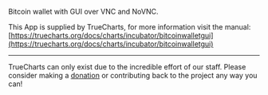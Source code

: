 Bitcoin wallet with GUI over VNC and NoVNC.&#xD;


This App is supplied by TrueCharts, for more information visit the manual: [https://truecharts.org/docs/charts/incubator/bitcoinwalletgui](https://truecharts.org/docs/charts/incubator/bitcoinwalletgui)

---

TrueCharts can only exist due to the incredible effort of our staff.
Please consider making a [donation](https://truecharts.org/docs/about/sponsor) or contributing back to the project any way you can!
